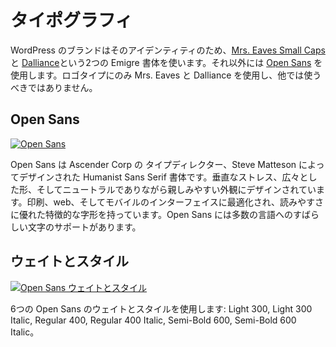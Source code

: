 <!-- # Typography -->
# タイポグラフィ

<!-- The WordPress brand uses two Emigre typefaces for it’s identity – [Mrs. Eaves Small Caps](http://www.myfonts.com/fonts/emigre/mrs-eaves-ot/small-caps-ot/ "Emigre: Mrs. Eaves Small Caps") and [Dalliance](http://www.myfonts.com/fonts/emigre/dalliance-ot/roman/glyphs.html#glyphs/322943/77 "Emigre: Dalliance") – and [Open Sans](https://www.google.com/fonts/specimen/Open+Sans) for everything else. The logotype uses Mrs. Eaves and Dalliance, but those typefaces are reserved for the Logotype only and should not be used elsewhere. -->
WordPress のブランドはそのアイデンティティのため、[Mrs. Eaves Small Caps](http://www.myfonts.com/fonts/emigre/mrs-eaves-ot/small-caps-ot/ "Emigre: Mrs. Eaves Small Caps") と [Dalliance](http://www.myfonts.com/fonts/emigre/dalliance-ot/roman/glyphs.html#glyphs/322943/77 "Emigre: Dalliance")という2つの Emigre 書体を使います。それ以外には [Open Sans](https://www.google.com/fonts/specimen/Open+Sans)  を使用します。ロゴタイプにのみ Mrs. Eaves と Dalliance を使用し、他では使うべきではありません。

<!-- ## Open Sans -->
## Open Sans

<!-- [![Open Sans](https://i2.wp.com/make.wordpress.org/design/files/2015/03/typography-01-opensans.png?resize=776%2C422&ssl=1)](https://i2.wp.com/make.wordpress.org/design/files/2015/03/typography-01-opensans.png?ssl=1) -->
[![Open Sans](https://i2.wp.com/make.wordpress.org/design/files/2015/03/typography-01-opensans.png?resize=776%2C422&ssl=1)](https://i2.wp.com/make.wordpress.org/design/files/2015/03/typography-01-opensans.png?ssl=1)

<!-- Open Sans is a humanist sans serif typeface designed by Steve Matteson, Type Director of Ascender Corp. Designed with an upright stress, open forms, and a neutral yet friendly appearance. It was optimized for print, web, and mobile interfaces, and has excellent legibility characteristics in its letterforms. Open Sans has fantastic character support for multiple languages. -->
Open Sans は Ascender Corp の タイプディレクター、Steve Matteson によってデザインされた Humanist Sans Serif 書体です。垂直なストレス、広々とした形、そしてニュートラルでありながら親しみやすい外観にデザインされています。印刷、web、そしてモバイルのインターフェイスに最適化され、読みやすさに優れた特徴的な字形を持っています。Open Sans には多数の言語へのすばらしい文字のサポートがあります。

<!-- ## Weights and Styles -->
## ウェイトとスタイル

<!-- [![Open Sans Weights & Styles](https://i2.wp.com/make.wordpress.org/design/files/2015/03/typography-02-weightsandstyles.png?resize=776%2C422&ssl=1)](https://i2.wp.com/make.wordpress.org/design/files/2015/03/typography-02-weightsandstyles.png?ssl=1) -->
[![Open Sans ウェイトとスタイル](https://i2.wp.com/make.wordpress.org/design/files/2015/03/typography-02-weightsandstyles.png?resize=776%2C422&ssl=1)](https://i2.wp.com/make.wordpress.org/design/files/2015/03/typography-02-weightsandstyles.png?ssl=1)

<!-- We use six Opens Sans weights and styles: Light 300, Light 300 Italic, Regular 400, Regular 400 Italic, Semi-Bold 600, Semi-Bold 600 Italic. -->
6つの Open Sans のウェイトとスタイルを使用します: Light 300, Light 300 Italic, Regular 400, Regular 400 Italic, Semi-Bold 600, Semi-Bold 600 Italic。
